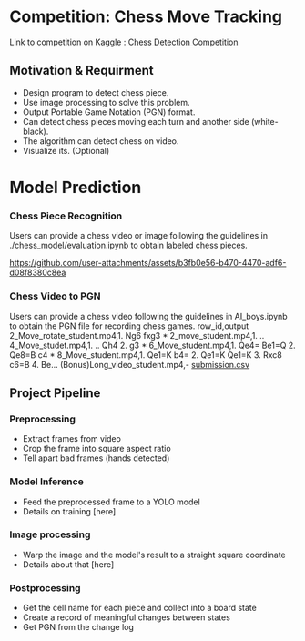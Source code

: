 # Competition: Chess Move Tracking

Link to competition on Kaggle : [Chess Detection Competition](https://www.kaggle.com/competitions/cu-chess-detection)

## Motivation & Requirment
- Design program to detect chess piece.
- Use image processing to solve this problem.
- Output Portable Game Notation (PGN) format.
- Can detect chess pieces moving each turn and another side (white- black).
- The algorithm can detect chess on video.
- Visualize its. (Optional) 

# Model Prediction
### Chess Piece Recognition
Users can provide a chess video or image following the guidelines in ./chess_model/evaluation.ipynb to obtain labeled chess pieces.

https://github.com/user-attachments/assets/b3fb0e56-b470-4470-adf6-d08f8380c8ea

### Chess Video to PGN 
Users can provide a chess video following the guidelines in AI_boys.ipynb to obtain the PGN file for recording chess games.
row_id,output
2_Move_rotate_student.mp4,1. Ng6 fxg3 *
2_move_student.mp4,1. ..
4_Move_studet.mp4,1. .. Qh4 2. g3 *
6_Move_student.mp4,1. Qe4= Be1=Q 2. Qe8=B c4 *
8_Move_student.mp4,1. Qe1=K b4= 2. Qe1=K Qe1=K 3. Rxc8 c6=B 4. Be...
(Bonus)Long_video_student.mp4,-
[submission.csv](https://github.com/user-attachments/files/18114167/submission.csv)

## Project Pipeline

### Preprocessing
- Extract frames from video
- Crop the frame into square aspect ratio
- Tell apart bad frames (hands detected)

### Model Inference
- Feed the preprocessed frame to a YOLO model
- Details on training [here]

### Image processing
- Warp the image and the model's result to a straight square coordinate
- Details about that [here]

### Postprocessing
- Get the cell name for each piece and collect into a board state
- Create a record of meaningful changes between states
- Get PGN from the change log
